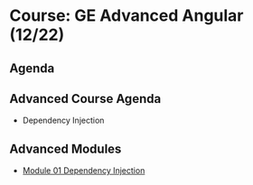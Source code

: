 # Course: GE Advanced Angular (12/22)

## Agenda

## Advanced Course Agenda
* Dependency Injection



## Advanced Modules
* [Module 01 Dependency Injection](Module%2001/README.md)


